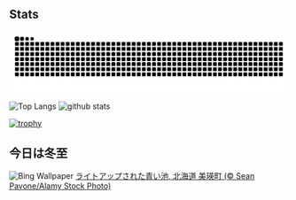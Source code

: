 ## Stats
<picture>
  <source media="(prefers-color-scheme: dark)" srcset="https://raw.githubusercontent.com/ba230t/ba230t/output/github-contribution-grid-snake-dark.svg">
  <source media="(prefers-color-scheme: light)" srcset="https://raw.githubusercontent.com/ba230t/ba230t/output/github-contribution-grid-snake.svg">
  <img alt="github contribution grid snake animation" src="https://raw.githubusercontent.com/ba230t/ba230t/output/github-contribution-grid-snake.svg">
</picture>

<p align="left">
  <img alt="Top Langs" height="150px" src="https://github-readme-stats.vercel.app/api/top-langs/?username=ba230t&layout=compact&theme=transparent" />
  <img alt="github stats" height="150px" src="https://github-readme-stats.vercel.app/api?username=ba230t&theme=transparent" />
</p>

[![trophy](https://github-profile-trophy.vercel.app/?username=ba230t&theme=transparent&column=7)](https://github.com/ryo-ma/github-profile-trophy)


<!-- Bing Wallpaper Start -->
## 今日は冬至
![Bing Wallpaper](https://www.bing.com/th?id=OHR.BluePond2024_JA-JP2198755551_1920x1080.jpg&rf=LaDigue_1920x1080.jpg&pid=hp)
[ライトアップされた青い池, 北海道 美瑛町 (© Sean Pavone/Alamy Stock Photo)](https://www.bing.com/search?q=%E3%83%A9%E3%82%A4%E3%83%88%E3%82%A2%E3%83%83%E3%83%97%E3%81%95%E3%82%8C%E3%81%9F%E9%9D%92%E3%81%84%E6%B1%A0&form=hpcapt&filters=HpDate%3a%2220241220_1500%22)
<!-- Bing Wallpaper End -->
